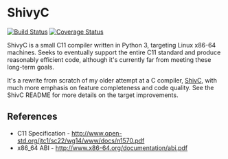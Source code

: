 # ShivyC

[![Build Status](https://travis-ci.org/ShivamSarodia/ShivyC.svg?branch=master)](https://travis-ci.org/ShivamSarodia/ShivyC)
[![Coverage Status](https://coveralls.io/repos/github/ShivamSarodia/ShivyC/badge.svg)](https://coveralls.io/github/ShivamSarodia/ShivyC)

ShivyC is a small C11 compiler written in Python 3, targeting Linux x86-64 machines. Seeks to eventually support the entire C11 standard and produce reasonably efficient code, although it's currently far from meeting these long-term goals.

It's a rewrite from scratch of my older attempt at a C compiler, [ShivC](https://github.com/ShivamSarodia/ShivC), with much more emphasis on feature completeness and code quality. See the ShivC README for more details on the target improvements.

## References

- C11 Specification - http://www.open-std.org/jtc1/sc22/wg14/www/docs/n1570.pdf
- x86_64 ABI - http://www.x86-64.org/documentation/abi.pdf
